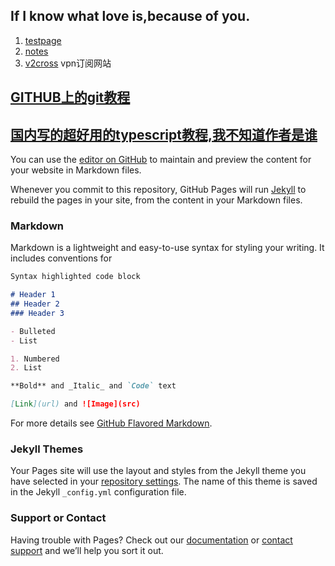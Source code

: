 ## If I know what love is,because of you.
1. [testpage](https://afall121.github.io/testpage)
2. [notes](https://afall121.github.io/afall)
3. [v2cross](https://v2cross.com) vpn订阅网站



## [GITHUB上的git教程](https://docs.github.com/zh/get-started/using-git/about-git)

## [国内写的超好用的typescript教程,我不知道作者是谁](https://tutorial.typescript.net.cn/)

You can use the [editor on GitHub](https://github.com/AFall121/AFall121.github.io/edit/master/README.md) to maintain and preview the content for your website in Markdown files.

Whenever you commit to this repository, GitHub Pages will run [Jekyll](https://jekyllrb.com/) to rebuild the pages in your site, from the content in your Markdown files.

### Markdown

Markdown is a lightweight and easy-to-use syntax for styling your writing. It includes conventions for

```markdown
Syntax highlighted code block

# Header 1
## Header 2
### Header 3

- Bulleted
- List

1. Numbered
2. List

**Bold** and _Italic_ and `Code` text

[Link](url) and ![Image](src)
```

For more details see [GitHub Flavored Markdown](https://guides.github.com/features/mastering-markdown/).

### Jekyll Themes

Your Pages site will use the layout and styles from the Jekyll theme you have selected in your [repository settings](https://github.com/AFall121/AFall121.github.io/settings). The name of this theme is saved in the Jekyll `_config.yml` configuration file.

### Support or Contact

Having trouble with Pages? Check out our [documentation](https://help.github.com/categories/github-pages-basics/) or [contact support](https://github.com/contact) and we’ll help you sort it out.
